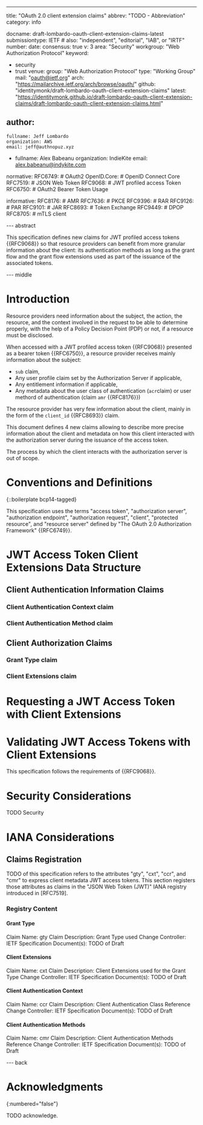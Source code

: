 ---
title: "OAuth 2.0 client extension claims"
abbrev: "TODO - Abbreviation"
category: info

docname: draft-lombardo-oauth-client-extension-claims-latest
submissiontype: IETF  # also: "independent", "editorial", "IAB", or "IRTF"
number:
date:
consensus: true
v: 3
area: "Security"
workgroup: "Web Authorization Protocol"
keyword:
 - security
 - trust
venue:
  group: "Web Authorization Protocol"
  type: "Working Group"
  mail: "oauth@ietf.org"
  arch: "https://mailarchive.ietf.org/arch/browse/oauth/"
  github: "identitymonk/draft-lombardo-oauth-client-extension-claims"
  latest: "https://identitymonk.github.io/draft-lombardo-oauth-client-extension-claims/draft-lombardo-oauth-client-extension-claims.html" 

author:
 -
    fullname: Jeff Lombardo
    organization: AWS
    email: jeff@authnopuz.xyz
 -
    fullname: Alex Babeanu
    organization: IndieKite
    email: alex.babeanu@indykite.com
 
normative:
  RFC6749: # OAuth2
  OpenID.Core: # OpenID Connect Core
  RFC7519: # JSON Web Token
  RFC9068: # JWT profiled access Token
  RFC6750: # OAuth2 Bearer Token Usage

informative:
  RFC8176: # AMR
  RFC7636: # PKCE
  RFC9396: # RAR 
  RFC9126: # PAR
  RFC9101: # JAR
  RFC8693: # Token Exchange
  RFC9449: # DPOP
  RFC8705: # mTLS client


--- abstract

This specification defines new claims for JWT profiled access tokens {{RFC9068}} so that resource providers can benefit from more granular information about the client: its authentication methods as long as the grant flow and the grant flow extensions used as part of the issuance of the associated tokens.

--- middle

# Introduction

Resource providers need information about the subject, the action, the resource, and the context involved in the request to be able to determine properly, with the help of a Policy Decision Point (PDP) or not, if a resource must be disclosed.

When accessed with a JWT profiled access token {{RFC9068}} presented as a bearer token {{RFC6750}}, a resource provider receives mainly information about the subject:
- `sub` claim,
- Any user profile claim set by the Authorization Server if applicable,
- Any entitlement information if applicable,
- Any metadata about the user class of authentication (`acr`claim) or user methord of authentication (claim `amr` {{RFC8176}})

The resource provider has very few information about the client, mainly in the form of the `client_id` {{RFC8693}} claim.

This document defines 4 new claims allowing to describe more precise information about the client and metadata on how this client interacted with the authorization server during the issuance of the access token.

The process by which the client interacts with the authorization server is out of scope.

# Conventions and Definitions

{::boilerplate bcp14-tagged}

This specification uses the terms "access token", "authorization server", "authorization endpoint", "authorization request", "client", "protected resource", and "resource server" defined by "The OAuth 2.0 Authorization Framework" {{RFC6749}}.

# JWT Access Token Client Extensions Data Structure
## Client Authentication Information Claims

### Client Authentication Context claim

### Client Authentication Method claim

## Client Authorization Claims
### Grant Type claim

### Client Extensions claim



# Requesting a JWT Access Token with Client Extensions

# Validating JWT Access Tokens with Client Extensions

This specification follows the requirements of {{RFC9068}}.

# Security Considerations

TODO Security


# IANA Considerations
## Claims Registration
TODO of this specification refers to the attributes "gty", "cxt", "ccr", and "cmr" to express client metadata JWT access tokens. This section registers those attributes as claims in the "JSON Web Token (JWT)" IANA registry introduced in [RFC7519].

### Registry Content
#### Grant Type
Claim Name:
    gty
Claim Description:
    Grant Type used
Change Controller:
    IETF
Specification Document(s):
    TODO of Draft

#### Client Extensions
Claim Name:
    cxt
Claim Description:
    Client Extensions used for the Grant Type
Change Controller:
    IETF
Specification Document(s):
    TODO of Draft

#### Client Authentication Context
Claim Name:
    ccr
Claim Description:
    Client Authentication Class Reference
Change Controller:
    IETF
Specification Document(s):
    TODO of Draft

#### Client Authentication Methods
Claim Name:
    cmr
Claim Description:
    Client Authentication Methods Reference
Change Controller:
    IETF
Specification Document(s):
    TODO of Draft

--- back

# Acknowledgments
{:numbered="false"}

TODO acknowledge.
